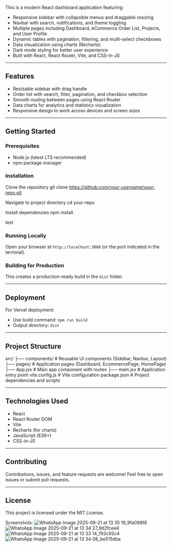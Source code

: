 
This is a modern React dashboard application featuring:

- Responsive sidebar with collapsible menus and draggable resizing  
- Navbar with search, notifications, and theme toggling  
- Multiple pages including Dashboard, eCommerce Order List, Projects, and User Profile  
- Dynamic tables with pagination, filtering, and multi-select checkboxes  
- Data visualization using charts (Recharts)  
- Dark mode styling for better user experience  
- Built with React, React Router, Vite, and CSS-in-JS

---

## Features

- Resizable sidebar with drag handle  
- Order list with search, filter, pagination, and checkbox selection  
- Smooth routing between pages using React Router  
- Data charts for analytics and statistics visualization  
- Responsive design to work across devices and screen sizes

---

## Getting Started

### Prerequisites

- Node.js (latest LTS recommended)  
- npm package manager

### Installation
Clone the repository
git clone https://github.com/your-username/your-repo.git

Navigate to project directory
cd your-repo

Install dependencies
npm install

text

### Running Locally


Open your browser at `http://localhost:3000` (or the port indicated in the terminal).

### Building for Production


This creates a production-ready build in the `dist` folder.

---

## Deployment

For Vercel deployment:

- Use build command: `npm run build`  
- Output directory: `dist`  

---

## Project Structure

src/
├── components/ # Reusable UI components (Sidebar, Navbar, Layout)
├── pages/ # Application pages (Dashboard, EcommercePage, HomePage)
├── App.jsx # Main app component with routes
├── main.jsx # Application entry point
vite.config.js # Vite configuration
package.json # Project dependencies and scripts


---

## Technologies Used

- React  
- React Router DOM  
- Vite  
- Recharts (for charts)  
- JavaScript (ES6+)  
- CSS-in-JS  

---

## Contributing

Contributions, issues, and feature requests are welcome! Feel free to open issues or submit pull requests.

---

## License

This project is licensed under the MIT License.


Screenshots:
![WhatsApp Image 2025-09-21 at 13 35 19_9fa098f8](https://github.com/user-attachments/assets/581cb125-4e6f-4d07-a7f0-783982232634)
![WhatsApp Image 2025-09-21 at 13 34 27_9d2fcee4](https://github.com/user-attachments/assets/fbb20416-5cb7-454b-adb8-e80e06534eb2)
![WhatsApp Image 2025-09-21 at 13 33 14_f92c92c4](https://github.com/user-attachments/assets/6238933d-1066-4f5a-8550-2870ef13c8c5)
![WhatsApp Image 2025-09-21 at 13 34 08_be515dba](https://github.com/user-attachments/assets/854bcab7-1f0a-4466-a34f-77c12d717102)



